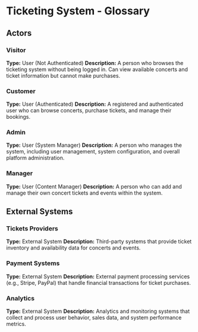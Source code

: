 # Ticketing System - Glossary

## Actors

### Visitor
**Type:** User (Not Authenticated)
**Description:** A person who browses the ticketing system without being logged in. Can view available concerts and ticket information but cannot make purchases.

### Customer
**Type:** User (Authenticated)
**Description:** A registered and authenticated user who can browse concerts, purchase tickets, and manage their bookings.

### Admin
**Type:** User (System Manager)
**Description:** A person who manages the system, including user management, system configuration, and overall platform administration.

### Manager
**Type:** User (Content Manager)
**Description:** A person who can add and manage their own concert tickets and events within the system.

## External Systems

### Tickets Providers
**Type:** External System
**Description:** Third-party systems that provide ticket inventory and availability data for concerts and events.

### Payment Systems
**Type:** External System
**Description:** External payment processing services (e.g., Stripe, PayPal) that handle financial transactions for ticket purchases.

### Analytics
**Type:** External System
**Description:** Analytics and monitoring systems that collect and process user behavior, sales data, and system performance metrics.

